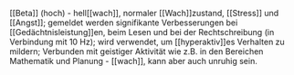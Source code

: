 [[Beta]] (hoch) - hell[[wach]], normaler [[Wach]]zustand, [[Stress]] und [[Angst]]; gemeldet werden signifikante Verbesserungen bei [[Gedächtnisleistung]]en, beim Lesen und bei der Rechtschreibung (in Verbindung mit 10 Hz); wird verwendet, um [[hyperaktiv]]es Verhalten zu mildern; Verbunden mit geistiger Aktivität wie z.B. in den Bereichen Mathematik und Planung - [[wach]], kann aber auch unruhig sein.